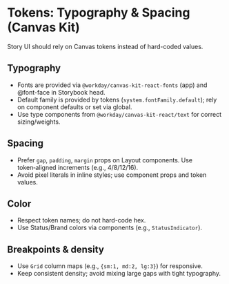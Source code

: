 # Tokens: Typography & Spacing (Canvas Kit)

Story UI should rely on Canvas tokens instead of hard-coded values.

## Typography
- Fonts are provided via `@workday/canvas-kit-react-fonts` (app) and @font-face in Storybook head.
- Default family is provided by tokens (`system.fontFamily.default`); rely on component defaults or set via global.
- Use type components from `@workday/canvas-kit-react/text` for correct sizing/weights.

## Spacing
- Prefer `gap`, `padding`, `margin` props on Layout components. Use token‑aligned increments (e.g., 4/8/12/16).
- Avoid pixel literals in inline styles; use component props and token values.

## Color
- Respect token names; do not hard-code hex.
- Use Status/Brand colors via components (e.g., `StatusIndicator`).

## Breakpoints & density
- Use `Grid` column maps (e.g., `{sm:1, md:2, lg:3}`) for responsive.
- Keep consistent density; avoid mixing large gaps with tight typography.
